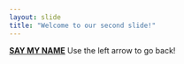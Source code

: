 ```yaml
---
layout: slide
title: "Welcome to our second slide!"
---
```

[**SAY MY NAME**](https://www.google.com/url?sa=i&url=https%3A%2F%2Fwww.pinterest.com%2Fpin%2F329325791495543165%2F&psig=AOvVaw0jOM1Mt-CxHE7g1Qy3LC8m&ust=1591865673705000&source=images&cd=vfe&ved=0CAIQjRxqFwoTCJDg4vPv9ukCFQAAAAAdAAAAABAD)
Use the left arrow to go back!
